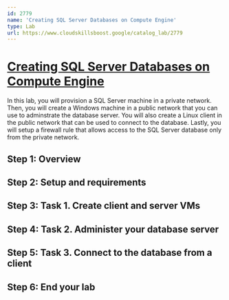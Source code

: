 ```yaml
---
id: 2779
name: 'Creating SQL Server Databases on Compute Engine'
type: Lab
url: https://www.cloudskillsboost.google/catalog_lab/2779
---
```


# [Creating SQL Server Databases on Compute Engine](https://www.cloudskillsboost.google/catalog_lab/2779)

In this lab, you will provision a SQL Server machine in a private network. Then, you will create a Windows machine in a public network that you can use to adminstrate the database server. You will also create a Linux client in the public network that can be used to connect to the database. Lastly, you will setup a firewall rule that allows access to the SQL Server database only from the private network.

## Step 1: Overview

## Step 2: Setup and requirements

## Step 3: Task 1. Create client and server VMs

## Step 4: Task 2. Administer your database server

## Step 5: Task 3. Connect to the database from a client

## Step 6: End your lab
